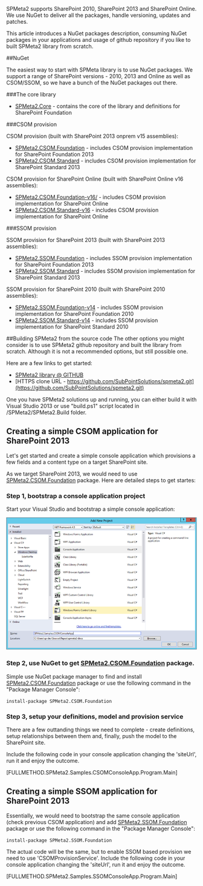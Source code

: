 ﻿<properties
	pageTitle="Getting started"
    pageName="getting-started"
    parentPageId="13071"
/>

SPMeta2 supports SharePoint 2010, SharePoint 2013 and SharePoint Online. 
We use NuGet to deliver all the packages, handle versioning, updates and patches. 

This article introduces a NuGet packages description, consuming NuGet packages in your applications and usage of github repository if you like to built SPMeta2 library from scratch.

##NuGet

The easiest way to start with SPMeta library is to use NuGet packages. We support a range of SharePoint versions - 2010, 2013 and Online as well as CSOM/SSOM, so we have a bunch of the NuGet packages out there.

###The core library

* [SPMeta2.Core](https://www.nuget.org/packages/SPMeta2.Core/) - contains the core of the library and definitions for SharePoint Foundation

###CSOM provision

CSOM provision (built with SharePoint 2013 onprem v15 assemblies):

* [SPMeta2.CSOM.Foundation](https://www.nuget.org/packages/SPMeta2.CSOM.Foundation/) - includes CSOM provision implementation for SharePoint Foundation 2013
* [SPMeta2.CSOM.Standard](https://www.nuget.org/packages/SPMeta2.CSOM.Standard/) - includes CSOM provision implementation for SharePoint Standard 2013

CSOM provision for SharePoint Online (built with SharePoint Online v16 assemblies):

* [SPMeta2.CSOM.Foundation-v16/](https://www.nuget.org/packages/SPMeta2.CSOM.Foundation-v16/) - includes CSOM provision implementation for SharePoint Online
* [SPMeta2.CSOM.Standard-v16](https://www.nuget.org/packages/SPMeta2.CSOM.Standard-v16/) - includes CSOM provision implementation for SharePoint Online

###SSOM provision

SSOM provision for SharePoint 2013 (built with SharePoint 2013 assemblies):

* [SPMeta2.SSOM.Foundation](https://www.nuget.org/packages/SPMeta2.CSOM.Foundation/) - includes SSOM provision implementation for SharePoint Foundation 2013
* [SPMeta2.SSOM.Standard](https://www.nuget.org/packages/SPMeta2.CSOM.Standard/) - includes SSOM provision implementation for SharePoint Standard 2013

SSOM provision for SharePoint 2010 (built with SharePoint 2010 assemblies):

* [SPMeta2.SSOM.Foundation-v14](https://www.nuget.org/packages/SPMeta2.SSOM.Foundation-v14/) - includes SSOM provision implementation for SharePoint Foundation 2010
* [SPMeta2.SSOM.Standard-v14](https://www.nuget.org/packages/SPMeta2.SSOM.Standard-v14/) - includes SSOM provision implementation for SharePoint Standard 2010

##Building SPMeta2 from the source code
The other options you might consider is to use SPMeta2 github repository and built the library from scratch. Although it is not a recommended options, but still possible one.

Here are a few links to get started:

* [SPMeta2 library @ GITHUB](https://github.com/SubPointSolutions/spmeta2)
* [HTTPS clone URL - https://github.com/SubPointSolutions/spmeta2.git](https://github.com/SubPointSolutions/spmeta2.git)

One you have SPMeta2 solutions up and running, you can either build it with Visual Studio 2013 or use "build.ps1" script located in /SPMeta2/SPMeta2.Build folder.

## Creating a simple CSOM application for SharePoint 2013

Let's get started and create a simple console application which provisions a few fields and a content type on a target SharePoint site.

As we target SharePoint 2013, we would need to use [SPMeta2.CSOM.Foundation](https://www.nuget.org/packages/SPMeta2.CSOM.Foundation/) package.
Here are detailed steps to get startes:

### Step 1, bootstrap a console application project
Start your Visual Studio and bootstrap a simple console application:

![](img/getting-started/1-new-console-app.png)

### Step 2, use NuGet to get [SPMeta2.CSOM.Foundation](https://www.nuget.org/packages/SPMeta2.CSOM.Foundation/) package.
Simple use NuGet package manager to find and install [SPMeta2.CSOM.Foundation](https://www.nuget.org/packages/SPMeta2.CSOM.Foundation/) package or use the following command in the "Package Manager Console":

```
install-package SPMeta2.CSOM.Foundation
```

### Step 3, setup your definitions, model and provision service
There are a few outtanding things we need to complete - create definitions, setup relationships between them and, finally, push the model to the SharePoint site.

Include the following code in your console application changing the 'siteUrl', run it and enjoy the outcome.

[FULLMETHOD.SPMeta2.Samples.CSOMConsoleApp.Program.Main]

## Creating a simple SSOM application for SharePoint 2013
Essentially, we would need to bootstrap the same console application (check previous CSOM application) and add [SPMeta2.SSOM.Foundation](https://www.nuget.org/packages/SPMeta2.SSOM.Foundation/) package or use the following command in the "Package Manager Console":

```
install-package SPMeta2.SSOM.Foundation 
```

The actual code will be the same, but to enable SSOM based provision we need to use 'CSOMProvisionService'. Include the following code in your console application changing the 'siteUrl', run it and enjoy the outcome.

[FULLMETHOD.SPMeta2.Samples.SSOMConsoleApp.Program.Main]

